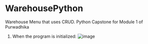 # WarehousePython
Warehouse Menu that uses CRUD. Python Capstone for Module 1 of Purwadhika

1. When the program is initialized:
![image](https://github.com/nneguita/WarehousePython/assets/142083724/3a41ef30-aa72-4e6e-89d8-9ee5d305ca97)
